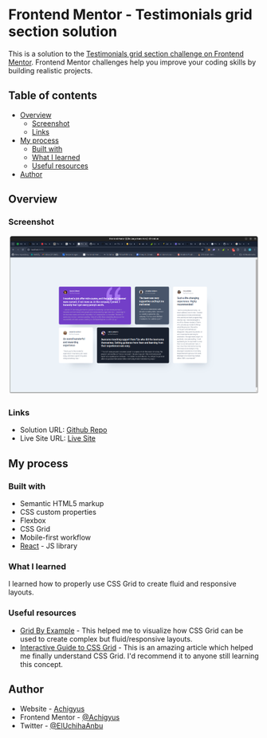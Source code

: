 # Frontend Mentor - Testimonials grid section solution

This is a solution to the [Testimonials grid section challenge on Frontend Mentor](https://www.frontendmentor.io/challenges/testimonials-grid-section-Nnw6J7Un7). Frontend Mentor challenges help you improve your coding skills by building realistic projects. 

## Table of contents

- [Overview](#overview)
  - [Screenshot](#screenshot)
  - [Links](#links)
- [My process](#my-process)
  - [Built with](#built-with)
  - [What I learned](#what-i-learned)
  - [Useful resources](#useful-resources)
- [Author](#author)

## Overview

### Screenshot

![](./screenshot.png)

### Links

- Solution URL: [Github Repo](https://github.com/Achigyus/testimonials-grid-section)
- Live Site URL: [Live Site](https://testimonials-grid-achigyus.netlify.app/)

## My process

### Built with

- Semantic HTML5 markup
- CSS custom properties
- Flexbox
- CSS Grid
- Mobile-first workflow
- [React](https://reactjs.org/) - JS library

### What I learned

I learned how to properly use CSS Grid to create fluid and responsive layouts.

### Useful resources

- [Grid By Example](https://gridbyexample.com/examples/) - This helped me to visualize how CSS Grid can be used to create complex but fluid/responsive layouts.
- [Interactive Guide to CSS Grid](https://www.joshwcomeau.com/css/interactive-guide-to-grid/) - This is an amazing article which helped me finally understand CSS Grid. I'd recommend it to anyone still learning this concept.

## Author

- Website - [Achigyus](https://github.com/Achigyus)
- Frontend Mentor - [@Achigyus](https://www.frontendmentor.io/profile/Achigyus)
- Twitter - [@ElUchihaAnbu](https://www.twitter.com/ElUchihaAnbu)
